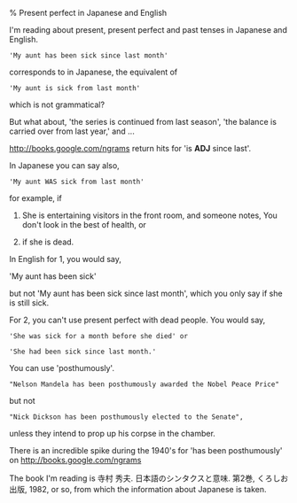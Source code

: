 % Present perfect in Japanese and English

I'm reading about present, present perfect and past tenses in Japanese and English.

	'My aunt has been sick since last month'

corresponds to in Japanese, the equivalent of

	'My aunt is sick from last month'

which is not grammatical?

But what about, 'the series is continued from last season', 'the balance is carried over from last year,' and ...

http://books.google.com/ngrams return hits for 'is __ADJ__ since last'.

In Japanese you can say also,

	'My aunt WAS sick from last month'

for example, if

1. She is entertaining visitors in the front room, and someone notes, You don't look in the best of health, or

2. if she is dead.

In English for 1, you would say,

'My aunt has been sick'

but not 'My aunt has been sick since last month', which you only say if she is still sick.

For 2, you can't use present perfect with dead people. You would say,

	'She was sick for a month before she died' or

	'She had been sick since last month.'

You can use 'posthumously'.

	"Nelson Mandela has been posthumously awarded the Nobel Peace Price"

but not

	"Nick Dickson has been posthumously elected to the Senate",

unless they intend to prop up his corpse in the chamber.

There is an incredible spike during the 1940's for 'has been posthumously' on http://books.google.com/ngrams 

The book I'm reading is 寺村 秀夫. 日本語のシンタクスと意味. 第2巻, くろしお出版, 1982, or so, from which the information about Japanese is taken.
